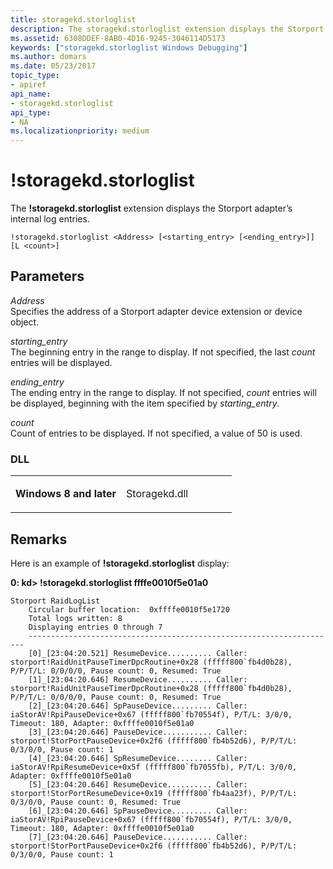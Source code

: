 ```yaml
---
title: storagekd.storloglist
description: The storagekd.storloglist extension displays the Storport adapter’s internal log entries.
ms.assetid: 6308DDEF-8AB0-4D16-9245-3046114D5173
keywords: ["storagekd.storloglist Windows Debugging"]
ms.author: domars
ms.date: 05/23/2017
topic_type:
- apiref
api_name:
- storagekd.storloglist
api_type:
- NA
ms.localizationpriority: medium
---
```


# !storagekd.storloglist


The **!storagekd.storloglist** extension displays the Storport adapter’s internal log entries.

```dbgcmd
!storagekd.storloglist <Address> [<starting_entry> [<ending_entry>]] [L <count>] 
```

## <span id="Parameters"></span><span id="parameters"></span><span id="PARAMETERS"></span>Parameters


<span id="_______Address______"></span><span id="_______address______"></span><span id="_______ADDRESS______"></span> *Address*   
Specifies the address of a Storport adapter device extension or device object.

<span id="_______starting_entry______"></span><span id="_______STARTING_ENTRY______"></span> *starting\_entry*   
The beginning entry in the range to display. If not specified, the last *count* entries will be displayed.

<span id="_______ending_entry______"></span><span id="_______ENDING_ENTRY______"></span> *ending\_entry*   
The ending entry in the range to display. If not specified, *count* entries will be displayed, beginning with the item specified by *starting\_entry*.

<span id="_______count______"></span><span id="_______COUNT______"></span> *count*   
Count of entries to be displayed. If not specified, a value of 50 is used.

### <span id="DLL"></span><span id="dll"></span>DLL

<table>
<colgroup>
<col width="50%" />
<col width="50%" />
</colgroup>
<tbody>
<tr class="odd">
<td align="left"><p><strong>Windows 8 and later</strong></p></td>
<td align="left"><p>Storagekd.dll</p></td>
</tr>
</tbody>
</table>

 

Remarks
-------

Here is an example of **!storagekd.storloglist** display:

**0: kd&gt; !storagekd.storloglist ffffe0010f5e01a0**

```dbgcmd
Storport RaidLogList
    Circular buffer location:  0xffffe0010f5e1720
    Total logs written: 8
    Displaying entries 0 through 7
    ---------------------------------------------------------------------
    [0]_[23:04:20.521] ResumeDevice.......... Caller: storport!RaidUnitPauseTimerDpcRoutine+0x28 (fffff800`fb4d0b28), P/P/T/L: 0/0/0/0, Pause count: 0, Resumed: True
    [1]_[23:04:20.646] ResumeDevice.......... Caller: storport!RaidUnitPauseTimerDpcRoutine+0x28 (fffff800`fb4d0b28), P/P/T/L: 0/0/0/0, Pause count: 0, Resumed: True
    [2]_[23:04:20.646] SpPauseDevice......... Caller: iaStorAV!RpiPauseDevice+0x67 (fffff800`fb70554f), P/T/L: 3/0/0, Timeout: 180, Adapter: 0xffffe0010f5e01a0
    [3]_[23:04:20.646] PauseDevice........... Caller: storport!StorPortPauseDevice+0x2f6 (fffff800`fb4b52d6), P/P/T/L: 0/3/0/0, Pause count: 1
    [4]_[23:04:20.646] SpResumeDevice........ Caller: iaStorAV!RpiResumeDevice+0x5f (fffff800`fb7055fb), P/T/L: 3/0/0, Adapter: 0xffffe0010f5e01a0
    [5]_[23:04:20.646] ResumeDevice.......... Caller: storport!StorPortResumeDevice+0x19 (fffff800`fb4aa23f), P/P/T/L: 0/3/0/0, Pause count: 0, Resumed: True
    [6]_[23:04:20.646] SpPauseDevice......... Caller: iaStorAV!RpiPauseDevice+0x67 (fffff800`fb70554f), P/T/L: 3/0/0, Timeout: 180, Adapter: 0xffffe0010f5e01a0
    [7]_[23:04:20.646] PauseDevice........... Caller: storport!StorPortPauseDevice+0x2f6 (fffff800`fb4b52d6), P/P/T/L: 0/3/0/0, Pause count: 1
```

 

 





